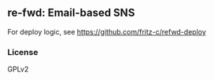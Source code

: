 re-fwd: Email-based SNS
---------

For deploy logic, see https://github.com/fritz-c/refwd-deploy

### License
GPLv2

